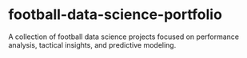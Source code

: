 # football-data-science-portfolio
A collection of football data science projects focused on performance analysis, tactical insights, and predictive modeling.
